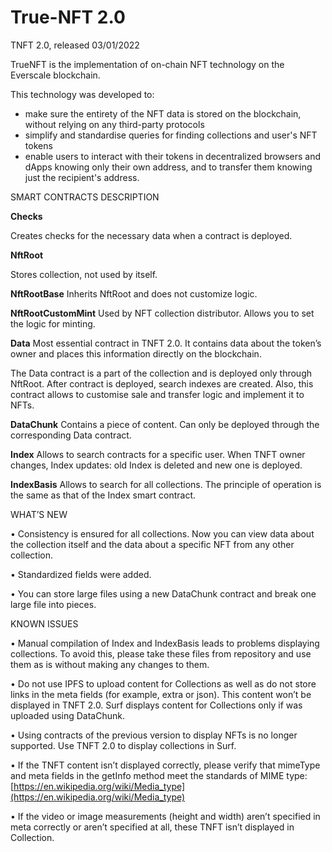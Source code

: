 # True-NFT 2.0

TNFT 2.0, released 03/01/2022

TrueNFT is the implementation of on-chain NFT technology on the Everscale blockchain.

This technology was developed to:

- make sure the entirety of the NFT data is stored on the blockchain, without relying on any third-party protocols
- simplify and standardise queries for finding collections and user's NFT tokens
- enable users to interact with their tokens in decentralized browsers and dApps knowing only their own address, and to transfer them knowing just the recipient's address.

SMART CONTRACTS DESCRIPTION

**Checks**

Creates checks for the necessary data when a contract is deployed.

**NftRoot**

Stores collection, not used by itself.

**NftRootBase**
Inherits NftRoot and does not customize logic.

**NftRootCustomMint**
Used by NFT collection distributor. Allows you to set the logic for minting.

**Data**
Most essential contract in TNFT 2.0. It contains data about the token’s owner and places this information directly on the blockchain. 

The Data contract is a part of the collection and is deployed only through NftRoot. After contract is deployed, search indexes are created. Also, this contract allows to customise sale and transfer logic and implement it to NFTs.

**DataChunk**
Contains a piece of content. Can only be deployed through the corresponding Data contract.

**Index**
Allows to search contracts for a specific user. When TNFT owner changes, Index updates: old Index is deleted and new one is deployed.

**IndexBasis**
Allows to search for all collections. The principle of operation is the same as that of the Index smart contract.

WHAT’S NEW

• Consistency is ensured for all collections. Now you can view data about the collection itself and the data about a specific NFT from any other collection.

• Standardized fields were added.

•  You can store large files using a new DataChunk contract and break one large file into pieces.

KNOWN ISSUES

• Manual compilation of Index and IndexBasis leads to problems displaying collections. To avoid this, please take these files from repository and use them as is without making any changes to them.

• Do not use IPFS to upload content for Collections as well as do not store links in the meta fields (for example, extra or json). This content won’t be displayed in TNFT 2.0. Surf displays content for Collections only if was uploaded using DataChunk.

• Using contracts of the previous version to display NFTs is no longer supported. Use TNFT 2.0 to display collections in Surf.

• If the TNFT content isn’t displayed correctly, please verify that mimeType and meta fields in the getInfo method meet the standards of MIME type: [https://en.wikipedia.org/wiki/Media_type](https://en.wikipedia.org/wiki/Media_type) 

• If the video or image measurements (height and width) aren’t specified in meta correctly or aren’t specified at all, these TNFT isn’t displayed in Collection.